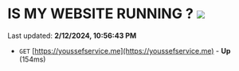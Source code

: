# IS MY WEBSITE RUNNING ? [![](https://img.shields.io/static/v1?label=Sponsor&message=%E2%9D%A4&logo=GitHub&color=%23fe8e86)](https://github.com/sponsors/<username>)

Last updated: **2/12/2024, 10:56:43 PM**

- `GET` [https://youssefservice.me](https://youssefservice.me) - **Up** (154ms)

